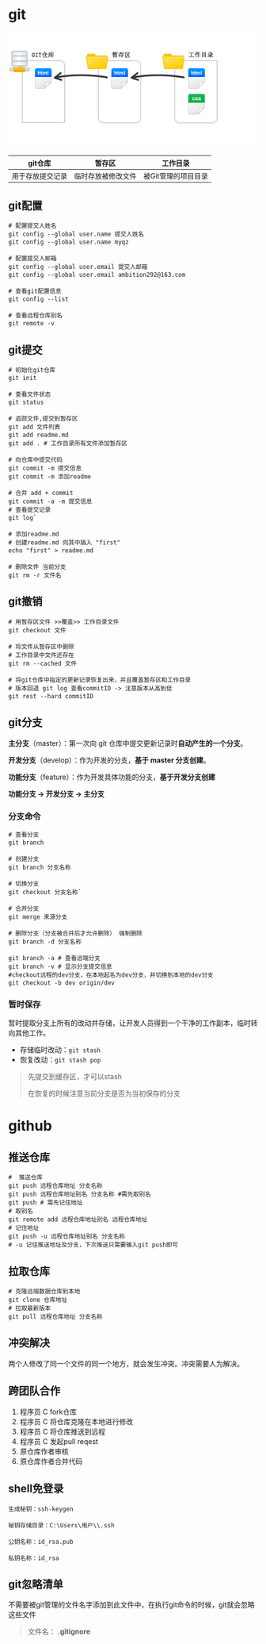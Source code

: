 # git

![05](readme_image/05-1608907955424.png)

| git仓库          | 暂存区             | 工作目录            |
| ---------------- | ------------------ | ------------------- |
| 用于存放提交记录 | 临时存放被修改文件 | 被Git管理的项目目录 |

## git配置

```shell
# 配置提交人姓名
git config --global user.name 提交人姓名
git config --global user.name myqz

# 配置提交人邮箱
git config --global user.email 提交人邮箱 
git config --global user.email ambition292@163.com

# 查看git配置信息
git config --list

# 查看远程仓库别名
git remote -v
```

## git提交

```shell
# 初始化git仓库
git init

# 查看文件状态
git status 

# 追踪文件,提交到暂存区
git add 文件列表
git add readme.md
git add . # 工作目录所有文件添加暂存区

# 向仓库中提交代码
git commit -m 提交信息  
git commit -m 添加readme

# 合并 add + commit
git commit -a -m 提交信息
# 查看提交记录
git log` 

# 添加readme.md
# 创建readme.md 向其中插入 "first"
echo "first" > readme.md

# 删除文件 当前分支
git rm -r 文件名

```

## git撤销

 ```shell
# 用暂存区文件 >>覆盖>> 工作目录文件
git checkout 文件
  
# 将文件从暂存区中删除
# 工作目录中文件还存在
git rm --cached 文件

# 将git仓库中指定的更新记录恢复出来，并且覆盖暂存区和工作目录
# 版本回退 git log 查看commitID -> 注意版本从高到低
git rest --hard commitID
 ```

##  git分支

**主分支**（master）：第一次向 git 仓库中提交更新记录时**自动产生的一个分支**。

**开发分支**（develop）：作为开发的分支，**基于 master 分支创建**。

**功能分支**（feature）：作为开发具体功能的分支，**基于开发分支创建**

**功能分支 -> 开发分支 -> 主分支**

### 分支命令

 ```shell
# 查看分支
git branch 

# 创建分支
git branch 分支名称

# 切换分支
git checkout 分支名称` 

# 合并分支
git merge 来源分支 

# 删除分支（分支被合并后才允许删除） 强制删除
git branch -d 分支名称

git branch -a # 查看远端分支
git branch -v # 显示分支提交信息
#checkout远程的dev分支，在本地起名为dev分支，并切换到本地的dev分支
git checkout -b dev origin/dev
 ```

### 暂时保存

暂时提取分支上所有的改动并存储，让开发人员得到一个干净的工作副本，临时转向其他工作。

- 存储临时改动：`git stash`
- 恢复改动：`git stash pop`

> 先提交到缓存区，才可以stash
>
> 在恢复的时候注意当前分支是否为当初保存的分支

# github

## 推送仓库
 ```shell
#  推送仓库
git push 远程仓库地址 分支名称
git push 远程仓库地址别名 分支名称 #需先取别名
git push # 需先记住地址
# 取别名
git remote add 远程仓库地址别名 远程仓库地址
# 记住地址
git push -u 远程仓库地址别名 分支名称
# -u 记住推送地址及分支，下次推送只需要输入git push即可
```

## 拉取仓库
 ```shell
 # 克隆远端数据仓库到本地
 git clone 仓库地址
 # 拉取最新版本
 git pull 远程仓库地址 分支名称
```

## 冲突解决
两个人修改了同一个文件的同一个地方，就会发生冲突。冲突需要人为解决。

## 跨团队合作

1. 程序员 C fork仓库
2. 程序员 C 将仓库克隆在本地进行修改
3. 程序员 C 将仓库推送到远程
4. 程序员 C 发起pull reqest
5. 原仓库作者审核
6. 原仓库作者合并代码

## shell免登录
```shell
生成秘钥：ssh-keygen

秘钥存储目录：C:\Users\用户\\.ssh

公钥名称：id_rsa.pub

私钥名称：id_rsa
```
## git忽略清单
不需要被git管理的文件名字添加到此文件中，在执行git命令的时候，git就会忽略这些文件
> 文件名： **.gitignore**

